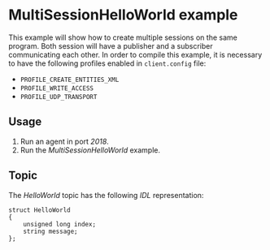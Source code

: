 # MultiSessionHelloWorld example

This example will show how to create multiple sessions on the same program. Both session
will have a publisher and a subscriber communicating each other.
In order to compile this example, it is necessary to have the following profiles enabled in `client.config` file:

- `PROFILE_CREATE_ENTITIES_XML`
- `PROFILE_WRITE_ACCESS`
- `PROFILE_UDP_TRANSPORT`

## Usage
1. Run an agent in port *2018*.
2. Run the *MultiSessionHelloWorld* example.


## Topic

The *HelloWorld* topic has the following *IDL* representation:

```
struct HelloWorld
{
	unsigned long index;
	string message;
};
```

